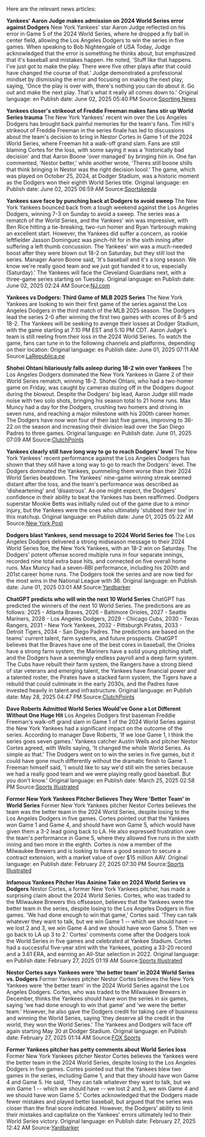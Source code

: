 Here are the relevant news articles:

**Yankees' Aaron Judge makes admission on 2024 World Series error against Dodgers**
New York Yankees' star Aaron Judge reflected on his error in Game 5 of the 2024 World Series, where he dropped a fly ball in center field, allowing the Los Angeles Dodgers to win the series in five games. When speaking to Bob Nightengale of USA Today, Judge acknowledged that the error is something he thinks about, but emphasized that it's baseball and mistakes happen. He noted, 'Stuff like that happens. I've just got to make the play. There were five other plays after that could have changed the course of that.' Judge demonstrated a professional mindset by dismissing the error and focusing on making the next play, saying, 'Once the play is over with, there's nothing you can do about it. Go out and make the next play. That's what it really all comes down to.'
Original language: en
Publish date: June 02, 2025 05:40 PM
Source:[Sporting News](https://www.sportingnews.com/us/mlb/new-york-yankees/news/yankees-aaron-judge-admission-2024-world-series-dodgers/2ceff2c22c78941d34d0c61e)

**Yankees closer's strikeout of Freddie Freeman makes fans stir up World Series trauma**
The New York Yankees' recent win over the Los Angeles Dodgers has brought back painful memories for the team's fans. Tim Hill's strikeout of Freddie Freeman in the series finale has led to discussions about the team's decision to bring in Nestor Cortes in Game 1 of the 2024 World Series, where Freeman hit a walk-off grand slam. Fans are still blaming Cortes for the loss, with some saying it was a 'historically bad decision' and that Aaron Boone 'over managed' by bringing him in. One fan commented, 'Nestor better,' while another wrote, 'Theres still boone shills that think bringing in Nestor was the right decision loool.' The game, which was played on October 25, 2024, at Dodger Stadium, was a historic moment as the Dodgers won their eighth World Series title.
Original language: en
Publish date: June 02, 2025 06:59 AM
Source:[Sportskeeda](https://www.sportskeeda.com/baseball/news-yankees-closer-s-strikeout-freddie-freeman-makes-fans-stir-world-series-trauma)

**Yankees save face by punching back at Dodgers to avoid sweep**
The New York Yankees bounced back from a tough weekend against the Los Angeles Dodgers, winning 7-3 on Sunday to avoid a sweep. The series was a rematch of the World Series, and the Yankees' win was impressive, with Ben Rice hitting a tie-breaking, two-run homer and Ryan Yarbrough making an excellent start. However, the Yankees did suffer a concern, as rookie leftfielder Jasson Dominguez was pinch-hit for in the sixth inning after suffering a left thumb concussion. The Yankees' win was a much-needed boost after they were blown out 18-2 on Saturday, but they still lost the series. Manager Aaron Boone said, 'It's baseball and it's a long season. We know we're really good team and we just got handed it to us, especially (Saturday).' The Yankees will face the Cleveland Guardians next, with a three-game series starting on Tuesday.
Original language: en
Publish date: June 02, 2025 02:24 AM
Source:[NJ.com](https://www.nj.com/yankees/2025/06/yankees-save-face-by-punching-back-at-dodgers-to-avoid-sweep.html)

**Yankees vs Dodgers: Third Game of MLB 2025 Series**
The New York Yankees are looking to win their first game of the series against the Los Angeles Dodgers in the third match of the MLB 2025 season. The Dodgers lead the series 2-0 after winning the first two games with scores of 8-5 and 18-2. The Yankees will be seeking to avenge their losses at Dodger Stadium, with the game starting at 7:10 PM EST and 5:10 PM CDT. Aaron Judge's team is still reeling from their loss in the 2024 World Series. To watch the game, fans can tune in to the following channels and platforms, depending on their location: 
Original language: es
Publish date: June 01, 2025 07:11 AM
Source:[LaRepublica.pe](https://larepublica.pe/deportes/beisbol/2025/06/01/yankees-vs-dodgers-en-vivo-mlb-2025-via-espn-disney-plus-lrtmusd-33115)

**Shohei Ohtani hilariously falls asleep during 18-2 win over Yankees**
The Los Angeles Dodgers dominated the New York Yankees in Game 2 of their World Series rematch, winning 18-2. Shohei Ohtani, who had a two-homer game on Friday, was caught by cameras dozing off in the Dodgers dugout during the blowout. Despite the Dodgers' big lead, Aaron Judge still made noise with two solo shots, bringing his season total to 21 home runs. Max Muncy had a day for the Dodgers, crushing two homers and driving in seven runs, and reaching a major milestone with his 200th career homer. The Dodgers have now won four of their last five games, improving to 36-22 on the season and increasing their division lead over the San Diego Padres to three games.
Original language: en
Publish date: June 01, 2025 07:09 AM
Source:[ClutchPoints](https://clutchpoints.com/mlb/los-angeles-dodgers/dodgers-news-shohei-ohtani-falls-asleep-18-2-win-over-yankees)

**Yankees clearly still have long way to go to reach Dodgers' level**
The New York Yankees' recent performance against the Los Angeles Dodgers has shown that they still have a long way to go to reach the Dodgers' level. The Dodgers dominated the Yankees, pummeling them worse than their 2024 World Series beatdown. The Yankees' nine-game winning streak seemed distant after the loss, and the team's performance was described as 'disheartening' and 'disastrous'. As one might expect, the Dodgers' confidence in their ability to beat the Yankees has been reaffirmed. Dodgers superstar Mookie Betts was initially ruled out of the game due to a minor injury, but the Yankees were the ones who ultimately 'stubbed their toe' in this matchup.
Original language: en
Publish date: June 01, 2025 05:22 AM
Source:[New York Post](https://nypost.com/2025/06/01/sports/yankees-clearly-still-have-long-way-to-go-to-reach-dodgers-level/)

**Dodgers blast Yankees, send message to 2024 World Series foe**
The Los Angeles Dodgers delivered a strong midseason message to their 2024 World Series foe, the New York Yankees, with an 18-2 win on Saturday. The Dodgers' potent offense scored multiple runs in four separate innings, recorded nine total extra base hits, and connected on five overall home runs. Max Muncy had a seven-RBI performance, including his 200th and 201st career home runs. The Dodgers took the series and are now tied for the most wins in the National League with 36.
Original language: en
Publish date: June 01, 2025 03:01 AM
Source:[Yardbarker](https://www.yardbarker.com/mlb/articles/dodgers_blast_yankees_send_message_to_2024_world_series_foe/s1_13132_42269157)

**ChatGPT predicts who will win the next 10 World Series**
ChatGPT has predicted the winners of the next 10 World Series. The predictions are as follows: 2025 - Atlanta Braves, 2026 - Baltimore Orioles, 2027 - Seattle Mariners, 2028 - Los Angeles Dodgers, 2029 - Chicago Cubs, 2030 - Texas Rangers, 2031 - New York Yankees, 2032 - Pittsburgh Pirates, 2033 - Detroit Tigers, 2034 - San Diego Padres. The predictions are based on the teams' current talent, farm systems, and future prospects. ChatGPT believes that the Braves have one of the best cores in baseball, the Orioles have a strong farm system, the Mariners have a solid young pitching staff, and the Dodgers have a seemingly endless payroll and a deep farm system. The Cubs have rebuilt their farm system, the Rangers have a strong blend of star veterans and emerging talent, the Yankees have financial power and a talented roster, the Pirates have a stacked farm system, the Tigers have a rebuild that could culminate in the early 2030s, and the Padres have invested heavily in talent and infrastructure. 
Original language: en
Publish date: May 28, 2025 04:47 PM
Source:[ClutchPoints](https://clutchpoints.com/mlb/mlb-stories/chatgpt-predicts-who-will-win-next-10-world-series)

**Dave Roberts Admitted World Series Would've Gone a Lot Different Without One Huge Hit**
Los Angeles Dodgers first baseman Freddie Freeman's walk-off grand slam in Game 1 of the 2024 World Series against the New York Yankees had a significant impact on the outcome of the series. According to manager Dave Roberts, 'If we lose Game 1, I think the series goes seven games.' Yankees catcher Austin Wells and pitcher Nestor Cortes agreed, with Wells saying, 'It changed the whole World Series. As simple as that.' The Dodgers went on to win the series in five games, but it could have gone much differently without the dramatic finish to Game 1. Freeman himself said, 'I would like to say we'd still win the series because we had a really good team and we were playing really good baseball. But you don't know.'
Original language: en
Publish date: March 25, 2025 02:58 PM
Source:[Sports Illustrated](https://www.si.com/mlb/dave-roberts-admitted-world-series-gone--different-without-one-huge-hit)

**Former New York Yankees Pitcher Believes They Were 'Better Team' in World Series**
Former New York Yankees pitcher Nestor Cortes believes the team was the better team in the 2024 World Series, despite losing to the Los Angeles Dodgers in five games. Cortes pointed out that the Yankees won Game 1 and Game 4, and should have won Game 5, which would have given them a 3-2 lead going back to LA. He also expressed frustration over the team's performance in Game 5, where they allowed five runs in the sixth inning and two more in the eighth. Cortes is now a member of the Milwaukee Brewers and is looking to have a good season to secure a contract extension, with a market value of over $15 million AAV.
Original language: en
Publish date: February 27, 2025 07:30 PM
Source:[Sports Illustrated](https://www.si.com/mlb/yankees/news/former-new-york-yankees-pitcher-believes-they-were-better-team-world-series)

**Infamous Yankees Pitcher Has Asinine Take on 2024 World Series vs Dodgers**
Nestor Cortes, a former New York Yankees pitcher, has made a surprising claim about the 2024 World Series. Cortes, who was traded to the Milwaukee Brewers this offseason, believes that the Yankees were the better team in the series, despite losing to the Los Angeles Dodgers in five games. 'We had done enough to win that game,' Cortes said. 'They can talk whatever they want to talk, but we win Game 1 -- which we should have -- we lost 2 and 3, we win Game 4 and we should have won Game 5. Then we go back to LA up 3 to 2.' Cortes' comments come after the Dodgers took the World Series in five games and celebrated at Yankee Stadium. Cortes had a successful five-year stint with the Yankees, posting a 33-20 record and a 3.61 ERA, and earning an All-Star selection in 2022.
Original language: en
Publish date: February 27, 2025 01:19 AM
Source:[Sports Illustrated](https://www.si.com/mlb/dodgers/news/infamous-yankees-pitcher-has-asinine-take-on-2024-world-series-vs-dodgers-01jn0173my9m)

**Nestor Cortes says Yankees were 'the better team' in 2024 World Series vs. Dodgers**
Former Yankees pitcher Nestor Cortes believes the New York Yankees were 'the better team' in the 2024 World Series against the Los Angeles Dodgers. Cortes, who was traded to the Milwaukee Brewers in December, thinks the Yankees should have won the series in six games, saying 'we had done enough to win that game' and 'we were the better team.' However, he also gave the Dodgers credit for taking care of business and winning the World Series, saying 'they deserve all the credit in the world, they won the World Series.' The Yankees and Dodgers will face off again starting May 30 at Dodger Stadium.
Original language: en
Publish date: February 27, 2025 01:14 AM
Source:[FOX Sports](https://www.foxsports.com/stories/mlb/nestor-cortes-says-yankees-were-the-better-team-2024-world-series-vs-dodgers)

**Former Yankees pitcher has petty comments about World Series loss**
Former New York Yankees pitcher Nestor Cortes believes the Yankees were the better team in the 2024 World Series, despite losing to the Los Angeles Dodgers in five games. Cortes pointed out that the Yankees blew two games in the series, including Game 1, and that they should have won Game 4 and Game 5. He said, 'They can talk whatever they want to talk, but we win Game 1 -- which we should have -- we lost 2 and 3, we win Game 4 and we should have won Game 5.' Cortes acknowledged that the Dodgers made fewer mistakes and played better baseball, but argued that the series was closer than the final score indicated. However, the Dodgers' ability to limit their mistakes and capitalize on the Yankees' errors ultimately led to their World Series victory.
Original language: en
Publish date: February 27, 2025 12:42 AM
Source:[Yardbarker](https://www.yardbarker.com/mlb/articles/former_yankees_pitcher_has_petty_comments_about_world_series_loss/s1_127_41824414)

